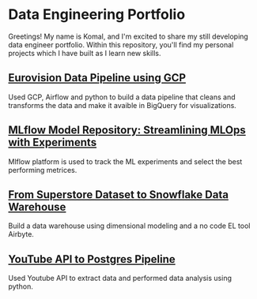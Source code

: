 # Data Engineering Portfolio
Greetings! My name is Komal, and I'm excited to share my still developing data engineer portfolio. Within this repository, you'll find my personal projects which I have built as I learn new skills.

<h2><a href="https://github.com/Akomal/Eurovision-Data-Pipeline-using-GCP">Eurovision Data Pipeline using GCP</a></h2>

Used GCP, Airflow and python to build a data pipeline that cleans and transforms the data and make it avaible in BigQuery for visualizations.



<h2><a href="https://github.com/Akomal/Mlflow-Experiments">MLflow Model Repository: Streamlining MLOps with Experiments</a></h2>
Mlflow platform is used to track the ML experiments and select the best performing metrices.

<h2><a href="https://github.com/Akomal/From-Superstore-Dataset-to-Snowflake-Data-Warehouse">From Superstore Dataset to Snowflake Data Warehouse</a></h2>
Build a data warehouse using dimensional modeling and a no code EL tool Airbyte.
<h2><a href="https://github.com/Akomal/YouTube-API-to-Postgres-Pipeline">YouTube API to Postgres Pipeline</a></h2>
Used Youtube API to extract data and performed data analysis using python.
